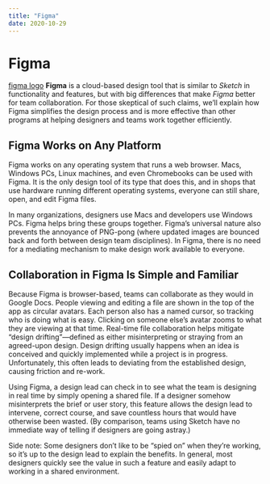 ```yaml
---
title: "Figma"
date: 2020-10-29
---
```


# Figma
[figma logo](https://upload.wikimedia.org/wikipedia/commons/a/ad/Figma-1-logo.png)
__Figma__ is a cloud-based design tool that is similar to _Sketch_ in functionality and features, but with big differences that make _Figma_ better for team collaboration. For those skeptical of such claims, we’ll explain how Figma simplifies the design process and is more effective than other programs at helping designers and teams work together efficiently.

## Figma Works on Any Platform

Figma works on any operating system that runs a web browser. Macs, Windows PCs, Linux machines, and even Chromebooks can be used with Figma. It is the only design tool of its type that does this, and in shops that use hardware running different operating systems, everyone can still share, open, and edit Figma files.

In many organizations, designers use Macs and developers use Windows PCs. Figma helps bring these groups together. Figma’s universal nature also prevents the annoyance of PNG-pong (where updated images are bounced back and forth between design team disciplines). In Figma, there is no need for a mediating mechanism to make design work available to everyone.

## Collaboration in Figma Is Simple and Familiar

Because Figma is browser-based, teams can collaborate as they would in Google Docs. People viewing and editing a file are shown in the top of the app as circular avatars. Each person also has a named cursor, so tracking who is doing what is easy. Clicking on someone else’s avatar zooms to what they are viewing at that time.
Real-time file collaboration helps mitigate “design drifting”—defined as either misinterpreting or straying from an agreed-upon design. Design drifting usually happens when an idea is conceived and quickly implemented while a project is in progress. Unfortunately, this often leads to deviating from the established design, causing friction and re-work.

Using Figma, a design lead can check in to see what the team is designing in real time by simply opening a shared file. If a designer somehow misinterprets the brief or user story, this feature allows the design lead to intervene, correct course, and save countless hours that would have otherwise been wasted. (By comparison, teams using Sketch have no immediate way of telling if designers are going astray.)

Side note: Some designers don’t like to be “spied on” when they’re working, so it’s up to the design lead to explain the benefits. In general, most designers quickly see the value in such a feature and easily adapt to working in a shared environment.

